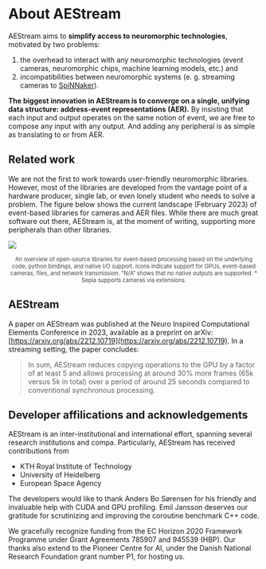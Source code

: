 # About AEStream

AEStream aims to **simplify access to neuromorphic technologies**, motivated by two problems:
1. the overhead to interact with any neuromorphic technologies (event cameras, neuromorphic chips, machine learning models, etc.) and
2. incompatibilities between neuromorphic systems (e. g. streaming cameras to [SpiNNaker](https://spinnakermanchester.github.io/)).

**The biggest innovation in AEStream is to converge on a single, unifying data structure: address-event representations (AER).**
By insisting that each input and output operates on the same notion of event, we are free to compose any input with any output.
And adding any peripheral is as simple as translating to or from AER.

## Related work
We are not the first to work towards user-friendly neuromorphic libraries.
However, most of the libraries are developed from the vantage point of a hardware producer, single lab, or even lonely student who needs to solve a problem.
The figure below shows the current landscape (February 2023) of event-based libraries for cameras and AER files.
While there are much great software out there, AEStream is, at the moment of writing, supporting more peripherals than other libraries.

![](https://jegp.github.io/aestream-paper/2212_table.png)
<div style="text-align: center; color: #444; margin-top:0; font-size: 80%;">
An overview of open-source libraries for event-based processing based on the underlying code, python bindings, and native I/O support. Icons indicate support for GPUs, event-based cameras, files, and network transmission. “N/A” shows that no native outputs are supported. * Sepia supports cameras via extensions.
</div>

## AEStream 
A paper on AEStream was published at the Neuro Inspired Computational Elements Conference in 2023, available as a preprint on arXiv: [https://arxiv.org/abs/2212.10719](https://arxiv.org/abs/2212.10719).
In a streaming setting, the paper concludes:

> In sum, AEStream reduces copying operations to the GPU by a factor of at least 5 and allows processing at around 30% more frames (65k versus 5k in total) over a period of around 25 seconds compared to conventional synchronous processing. 

## Developer affilications and acknowledgements
AEStream is an inter-institutional and international effort, spanning several research institutions and compa.
Particularly, AEStream has received contributions from 
* KTH Royal Institute of Technology
* University of Heidelberg
* European Space Agency

The developers would like to thank Anders Bo Sørensen for his friendly and invaluable help with CUDA and GPU profiling. Emil Jansson deserves our gratitude for scrutinizing and improving the coroutine benchmark C++ code.

We gracefully recognize funding from the EC Horizon 2020 Framework Programme under Grant Agreements 785907 and 945539 (HBP). Our thanks also extend to the Pioneer Centre for AI, under the Danish National Research Foundation grant number P1, for hosting us. 